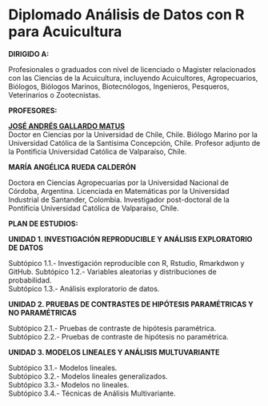 # Diplomado Análisis de Datos con R para Acuicultura

**DIRIGIDO A:**

Profesionales o graduados con nivel de licenciado o Magister relacionados con las Ciencias de la Acuicultura, incluyendo Acuicultores, Agropecuarios, Biólogos, Biólogos Marinos, Biotecnólogos, Ingenieros, Pesqueros, Veterinarios o Zootecnistas.

**PROFESORES:**  

[**JOSÉ ANDRÉS GALLARDO MATUS**](https://github.com/DrJoseGallardo)  
Doctor en Ciencias por la Universidad de Chile, Chile.
Biólogo Marino por la Universidad Católica de la Santísima Concepción, Chile.
Profesor adjunto de la Pontificia Universidad Católica de Valparaíso, Chile.

**MARÍA ANGÉLICA RUEDA CALDERÓN**  

Doctora en Ciencias Agropecuarias por la Universidad Nacional de Córdoba, Argentina.
Licenciada en Matemáticas por la Universidad Industrial de Santander, Colombia.
Investigador post-doctoral de la Pontificia Universidad Católica de Valparaíso, Chile.

**PLAN DE ESTUDIOS:**

**UNIDAD 1. INVESTIGACIÓN REPRODUCIBLE Y ANÁLISIS EXPLORATORIO DE DATOS**

Subtópico 1.1.- Investigación reproducible  con R, Rstudio, Rmarkdwon y GitHub.
Subtópico 1.2.- Variables aleatorias y distribuciones de probabilidad.  
Subtópico 1.3.- Análisis exploratorio de datos.  

**UNIDAD 2. PRUEBAS DE CONTRASTES DE HIPÓTESIS PARAMÉTRICAS Y NO PARAMÉTRICAS**

Subtópico 2.1.- Pruebas de contraste de hipótesis paramétrica.  
Subtópico 2.2.- Pruebas de contraste de hipótesis no paramétrica.   

**UNIDAD 3. MODELOS LINEALES Y ANÁLISIS MULTUVARIANTE**

Subtópico 3.1.- Modelos lineales.  
Subtópico 3.2.- Modelos lineales generalizados.  
Subtópico 3.3.- Modelos no lineales.  
Subtópico 3.4.- Técnicas de Análisis Multivariante.

